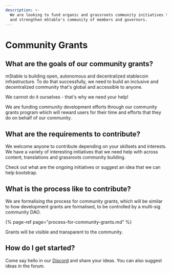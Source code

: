 ```yaml
---
description: >-
  We are looking to fund organic and grassroots community initiatives to build
  and strengthen mStable's community of members and governors.
---
```


# Community Grants

## What are the goals of our community grants?

mStable is building open, autonomous and decentralized stablecoin infrastructure. To do that successfully, we need to build an inclusive and decentralized community that's global and accessible to anyone.

We cannot do it ourselves - that's why we need your help!

We are funding community development efforts through our community grants program which will reward users for their time and efforts that they do on behalf of our community.

## What are the requirements to contribute?

We welcome anyone to contribute depending on your skillsets and interests. We have a variety of interesting initiatives that we need help with across content, translations and grassroots community building.

Check out what are the ongoing initiatives or suggest an idea that we can help bootstrap.

## What is the process like to contribute?

We are formalising the process for community grants, which will be similar to how development grants are formalised, to be controlled by a multi-sig community DAO. 

{% page-ref page="process-for-community-grants.md" %}

Grants will be visible and transparent to the community.

## How do I get started?

Come say hello in our [Discor​​d](https://discord.com/invite/pgCVG7e) and share your ideas. You can also suggest ideas in the forum.





